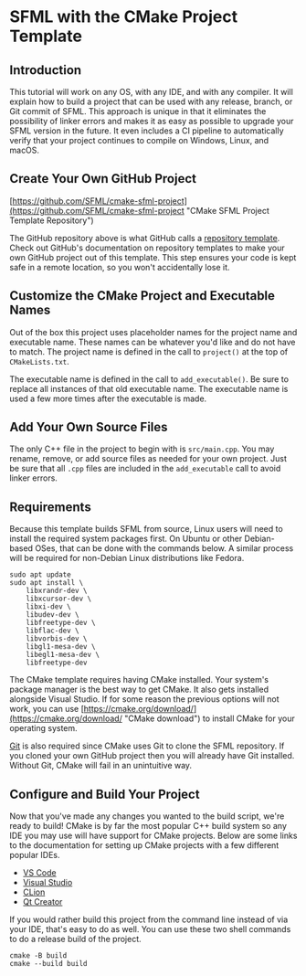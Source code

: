 # SFML with the CMake Project Template

## Introduction

This tutorial will work on any OS, with any IDE, and with any compiler.
It will explain how to build a project that can be used with any release, branch, or Git commit of SFML.
This approach is unique in that it eliminates the possibility of linker errors and makes it as easy as possible to upgrade your SFML version in the future.
It even includes a CI pipeline to automatically verify that your project continues to compile on Windows, Linux, and macOS.

## Create Your Own GitHub Project

[https://github.com/SFML/cmake-sfml-project](https://github.com/SFML/cmake-sfml-project "CMake SFML Project Template Repository")

The GitHub repository above is what GitHub calls a [repository template](https://docs.github.com/en/repositories/creating-and-managing-repositories/creating-a-repository-from-a-template "GitHub documentation about repository templates").
Check out GitHub's documentation on repository templates to make your own GitHub project out of this template.
This step ensures your code is kept safe in a remote location, so you won't accidentally lose it.

## Customize the CMake Project and Executable Names

Out of the box this project uses placeholder names for the project name and executable name.
These names can be whatever you'd like and do not have to match.
The project name is defined in the call to `project()` at the top of `CMakeLists.txt`.

The executable name is defined in the call to `add_executable()`.
Be sure to replace all instances of that old executable name.
The executable name is used a few more times after the executable is made.

## Add Your Own Source Files

The only C++ file in the project to begin with is `src/main.cpp`.
You may rename, remove, or add source files as needed for your own project.
Just be sure that all `.cpp` files are included in the `add_executable` call to avoid linker errors.

## Requirements

Because this template builds SFML from source, Linux users will need to install the required system packages first.
On Ubuntu or other Debian-based OSes, that can be done with the commands below.
A similar process will be required for non-Debian Linux distributions like Fedora.

```
sudo apt update
sudo apt install \
    libxrandr-dev \
    libxcursor-dev \
    libxi-dev \
    libudev-dev \
    libfreetype-dev \
    libflac-dev \
    libvorbis-dev \
    libgl1-mesa-dev \
    libegl1-mesa-dev \
    libfreetype-dev
```

The CMake template requires having CMake installed.
Your system's package manager is the best way to get CMake.
It also gets installed alongside Visual Studio.
If for some reason the previous options will not work, you can use [https://cmake.org/download/](https://cmake.org/download/ "CMake download") to install CMake for your operating system.

[Git](https://git-scm.com/ "Git SCM") is also required since CMake uses Git to clone the SFML repository.
If you cloned your own GitHub project then you will already have Git installed.
Without Git, CMake will fail in an unintuitive way.

## Configure and Build Your Project

Now that you've made any changes you wanted to the build script, we're ready to build!
CMake is by far the most popular C++ build system so any IDE you may use will have support for CMake projects.
Below are some links to the documentation for setting up CMake projects with a few different popular IDEs.

- [VS Code](https://code.visualstudio.com/docs/cpp/cmake-linux "VS Code CMake project documentation")
- [Visual Studio](https://docs.microsoft.com/en-us/cpp/build/cmake-projects-in-visual-studio?view=msvc-170 "Visual Studio CMake project documentation")
- [CLion](https://www.jetbrains.com/clion/features/cmake-support.html "CLion CMake project documentation")
- [Qt Creator](https://doc.qt.io/qtcreator/creator-project-cmake.html "Qt Creator CMake project documentation")

If you would rather build this project from the command line instead of via your IDE, that's easy to do as well.
You can use these two shell commands to do a release build of the project.

```
cmake -B build
cmake --build build
```

